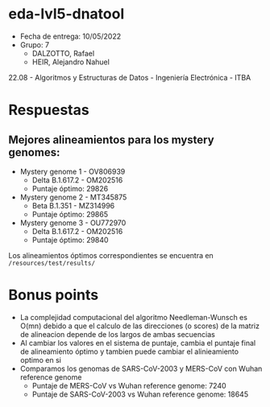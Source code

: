 # eda-lvl5-dnatool

* Fecha de entrega: 10/05/2022
* Grupo: 7
  * DALZOTTO, Rafael
  * HEIR, Alejandro Nahuel

22.08 - Algoritmos y Estructuras de Datos - Ingeniería Electrónica - ITBA


# Respuestas

## Mejores alineamientos para los mystery genomes:

* Mystery genome 1 - OV806939
  * Delta B.1.617.2 - OM202516
  * Puntaje óptimo: 29826
* Mystery genome 2 - MT345875
  * Beta B.1.351 - MZ314996
  * Puntaje óptimo: 29865
* Mystery genome 3 - OU772970
  * Delta B.1.617.2 - OM202516
  * Puntaje óptimo: 29840

Los alineamientos óptimos correspondientes se encuentra en `/resources/test/results/`


# Bonus points
* La complejidad computacional del algoritmo Needleman-Wunsch es O(mn) debido a que el calculo
  de las direcciones (o scores) de la matriz de alineacion depende de los largos de ambas
  secuencias
* Al cambiar los valores en el sistema de puntaje, cambia el puntaje final de alineamiento
  óptimo y tambien puede cambiar el alinieamiento optimo en si
* Comparamos los genomas de SARS-CoV-2003 y MERS-CoV con Wuhan reference genome
  * Puntaje de MERS-CoV vs Wuhan reference genome:       7240
  * Puntaje de SARS-CoV-2003 vs Wuhan reference genome:  18645
